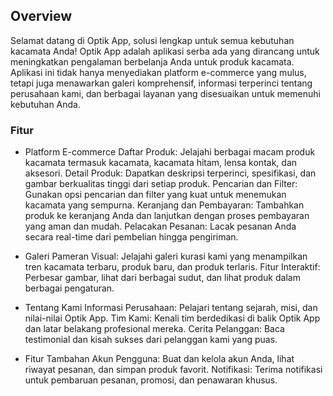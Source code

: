 ## Overview

Selamat datang di Optik App, solusi lengkap untuk semua kebutuhan kacamata Anda! Optik App adalah aplikasi serba ada yang dirancang untuk meningkatkan pengalaman berbelanja Anda untuk produk kacamata. Aplikasi ini tidak hanya menyediakan platform e-commerce yang mulus, tetapi juga menawarkan galeri komprehensif, informasi terperinci tentang perusahaan kami, dan berbagai layanan yang disesuaikan untuk memenuhi kebutuhan Anda.

### Fitur

- Platform E-commerce
Daftar Produk: Jelajahi berbagai macam produk kacamata termasuk kacamata, kacamata hitam, lensa kontak, dan aksesori.
Detail Produk: Dapatkan deskripsi terperinci, spesifikasi, dan gambar berkualitas tinggi dari setiap produk.
Pencarian dan Filter: Gunakan opsi pencarian dan filter yang kuat untuk menemukan kacamata yang sempurna.
Keranjang dan Pembayaran: Tambahkan produk ke keranjang Anda dan lanjutkan dengan proses pembayaran yang aman dan mudah.
Pelacakan Pesanan: Lacak pesanan Anda secara real-time dari pembelian hingga pengiriman.

- Galeri
Pameran Visual: Jelajahi galeri kurasi kami yang menampilkan tren kacamata terbaru, produk baru, dan produk terlaris.
Fitur Interaktif: Perbesar gambar, lihat dari berbagai sudut, dan lihat produk dalam berbagai pengaturan.

- Tentang Kami
Informasi Perusahaan: Pelajari tentang sejarah, misi, dan nilai-nilai Optik App.
Tim Kami: Kenali tim berdedikasi di balik Optik App dan latar belakang profesional mereka.
Cerita Pelanggan: Baca testimonial dan kisah sukses dari pelanggan kami yang puas.

- Fitur Tambahan
Akun Pengguna: Buat dan kelola akun Anda, lihat riwayat pesanan, dan simpan produk favorit.
Notifikasi: Terima notifikasi untuk pembaruan pesanan, promosi, dan penawaran khusus.
